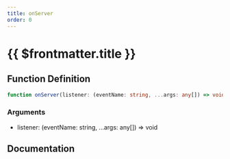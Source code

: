 ```yaml
---
title: onServer
order: 0
---
```


# {{ $frontmatter.title }}

## Function Definition

```ts
function onServer(listener: (eventName: string, ...args: any[]) => void): void;
```

### Arguments

* listener: (eventName: string, ...args: any[]) => void

## Documentation

<!--@include: ./parts/onServer.md-->
